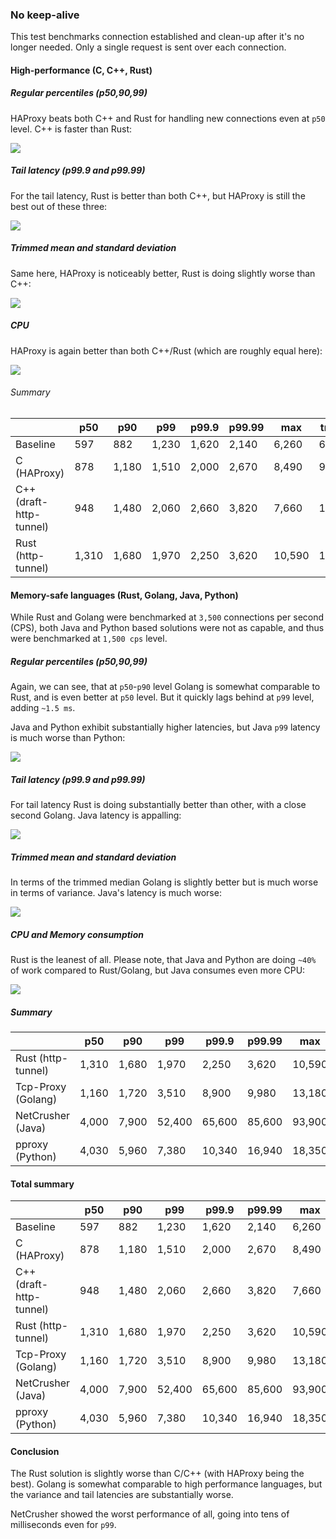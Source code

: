 ### No keep-alive

This test benchmarks connection established and clean-up after it's no longer needed.
Only a single request is sent over each connection.

#### High-performance (C, C++, Rust)

##### Regular percentiles (p50,90,99)

HAProxy beats both C++ and Rust for handling new connections even at `p50` level.
C++ is faster than Rust:

![](./prom/no-keepalive-baseline-c-cpp-rust-p50-99.png)

##### Tail latency (p99.9 and p99.99)

For the tail latency, Rust is better than both C++, but HAProxy is still the best out of these three:

![](./prom/no-keepalive-baseline-c-cpp-rust-tail.png)

##### Trimmed mean and standard deviation

Same here, HAProxy is noticeably better, Rust is doing slightly worse than C++:

![](./prom/no-keepalive-baseline-c-cpp-rust-mean.png)

##### CPU

HAProxy is again better than both C++/Rust (which are roughly equal here):

![](./prom/no-keepalive-baseline-c-cpp-rust-cpu.png)

###### Summary

| | p50  | p90  | p99 |  p99.9 |  p99.99 | max | tm99 | stddev |
|---|---|---|---|---|---|---|---|---|
| Baseline  | 597  | 882 | 1,230 | 1,620 | 2,140 | 6,260 | 621 | 205 |
| C (HAProxy) | 878  | 1,180 | 1,510 | 2,000 | 2,670 | 8,490 | 901 | 217 |
| C++ (draft-http-tunnel) | 948  | 1,480 | 2,060 | 2,660 | 3,820 | 7,660 | 1,010 | 344 |
| Rust (http-tunnel) | 1,310  | 1,680 | 1,970 | 2,250 | 3,620 | 10,590 | 1,310 | 297 |

#### Memory-safe languages (Rust, Golang, Java, Python)

While Rust and Golang were benchmarked at `3,500` connections per second (CPS), both Java and Python based
solutions were not as capable, and thus were benchmarked at `1,500 cps` level. 

##### Regular percentiles (p50,90,99)

Again, we can see, that at `p50`-`p90` level Golang is somewhat comparable to Rust,
and is even better at `p50` level.
But it quickly lags behind at `p99` level, adding `~1.5 ms`.

Java and Python exhibit substantially higher latencies, but Java `p99` latency is much worse than Python:

![](./prom/no-keepalive-rust-golang-java-python-p50-99.png)

##### Tail latency (p99.9 and p99.99)

For tail latency Rust is doing substantially better than other, with a close second Golang.
Java latency is appalling:

![](./prom/no-keepalive-rust-golang-java-python-tail.png)

##### Trimmed mean and standard deviation

In terms of the trimmed median Golang is slightly better but is much worse in terms of variance.
Java's latency is much worse:

![](./prom/no-keepalive-rust-golang-java-python-mean.png)

##### CPU and Memory consumption

Rust is the leanest of all. Please note, that Java and Python are doing `~40%` of work compared to Rust/Golang,
but Java consumes even more CPU:

![](./prom/no-keepalive-rust-golang-java-python-cpu.png)

##### Summary

| | p50  | p90  | p99 |  p99.9 |  p99.99 | max | tm99 | stddev |
|---|---|---|---|---|---|---|---|---|
| Rust (http-tunnel) | 1,310  | 1,680 | 1,970 | 2,250 | 3,620 | 10,590 | 1,310 | 297 |
| Tcp-Proxy (Golang) | 1,160  | 1,720 | 3,510  | 8,900 | 9,980 | 13,180 | 1,240 | 634 |
| NetCrusher (Java) | 4,000  | 7,900 | 52,400  | 65,600 | 85,600 | 93,900 | 5,600 | 7,800 |
| pproxy (Python) | 4,030  | 5,960 | 7,380  | 10,340 | 16,940 | 18,350 | 4,150 | 1,400 |

#### Total summary

| | p50  | p90  | p99 |  p99.9 |  p99.99 | max | tm99 | stddev |
|---|---|---|---|---|---|---|---|---|
| Baseline  | 597  | 882 | 1,230 | 1,620 | 2,140 | 6,260 | 621 | 205 |
| C (HAProxy) | 878  | 1,180 | 1,510 | 2,000 | 2,670 | 8,490 | 901 | 217 |
| C++ (draft-http-tunnel) | 948  | 1,480 | 2,060 | 2,660 | 3,820 | 7,660 | 1,010 | 344 |
| Rust (http-tunnel) | 1,310  | 1,680 | 1,970 | 2,250 | 3,620 | 10,590 | 1,310 | 297 |
| Tcp-Proxy (Golang) | 1,160  | 1,720 | 3,510  | 8,900 | 9,980 | 13,180 | 1,240 | 634 |
| NetCrusher (Java) | 4,000  | 7,900 | 52,400  | 65,600 | 85,600 | 93,900 | 5,600 | 7,800 |
| pproxy (Python) | 4,030  | 5,960 | 7,380  | 10,340 | 16,940 | 18,350 | 4,150 | 1,400 |
#### Conclusion

The Rust solution is slightly worse than C/C++ (with HAProxy being the best).
Golang is somewhat comparable to high performance languages, but the variance and tail latencies are substantially worse.

NetCrusher showed the worst performance of all, going into tens of milliseconds even for `p99`.

